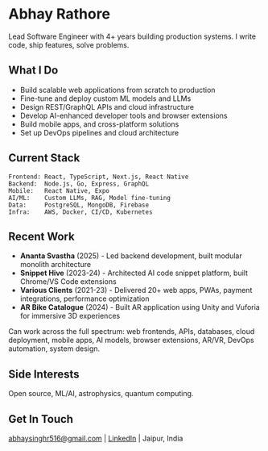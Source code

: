 
# Abhay Rathore

Lead Software Engineer with 4+ years building production systems. I write code, ship features, solve problems.

## What I Do

-   Build scalable web applications from scratch to production
-   Fine-tune and deploy custom ML models and LLMs
-   Design REST/GraphQL APIs and cloud infrastructure
-   Develop AI-enhanced developer tools and browser extensions
-   Build mobile apps, and cross-platform solutions
-   Set up DevOps pipelines and cloud architecture

## Current Stack

```
Frontend: React, TypeScript, Next.js, React Native
Backend:  Node.js, Go, Express, GraphQL
Mobile:   React Native, Expo
AI/ML:    Custom LLMs, RAG, Model fine-tuning
Data:     PostgreSQL, MongoDB, Firebase
Infra:    AWS, Docker, CI/CD, Kubernetes
```

## Recent Work

-   **Ananta Svastha** (2025) - Led backend development, built modular monolith architecture
-   **Snippet Hive** (2023-24) - Architected AI code snippet platform, built Chrome/VS Code extensions
-   **Various Clients** (2021-23) - Delivered 20+ web apps, PWAs, payment integrations, performance optimization
-   **AR Bike Catalogue** (2024) - Built AR application using Unity and Vuforia for immersive 3D experiences

Can work across the full spectrum: web frontends, APIs, databases, cloud deployment, mobile apps, AI models, browser extensions, AR/VR, DevOps automation, system design.

## Side Interests

Open source, ML/AI, astrophysics, quantum computing.

## Get In Touch

[abhaysinghr516@gmail.com](mailto:abhaysinghr516@gmail.com) | [LinkedIn](https://linkedin.com/in/abhaysinghr516) | Jaipur, India
